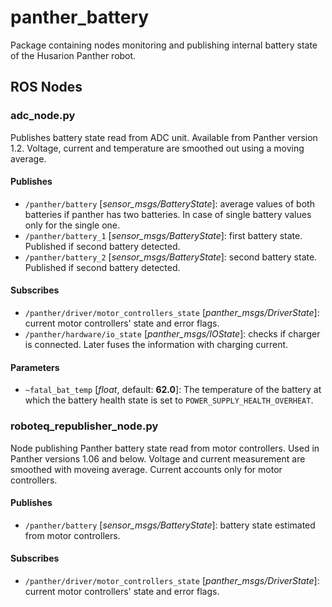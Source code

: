 # panther_battery

Package containing nodes monitoring and publishing internal battery state of the Husarion Panther robot.

## ROS Nodes

### adc_node.py

Publishes battery state read from ADC unit. Available from Panther version 1.2. Voltage, current and temperature are smoothed out using a moving average.

#### Publishes

- `/panther/battery` [*sensor_msgs/BatteryState*]: average values of both batteries if panther has two batteries. In case of single battery values only for the single one.
- `/panther/battery_1` [*sensor_msgs/BatteryState*]: first battery state. Published if second battery detected.
- `/panther/battery_2` [*sensor_msgs/BatteryState*]: second battery state. Published if second battery detected.

#### Subscribes

- `/panther/driver/motor_controllers_state` [*panther_msgs/DriverState*]: current motor controllers' state and error flags.
- `/panther/hardware/io_state` [*panther_msgs/IOState*]: checks if charger is connected. Later fuses the information with charging current.

#### Parameters 

- `~fatal_bat_temp` [*float*, default: **62.0**]: The temperature of the battery at which the battery health state is set to `POWER_SUPPLY_HEALTH_OVERHEAT`.


### roboteq_republisher_node.py

Node publishing Panther battery state read from motor controllers. Used in Panther versions 1.06 and below. Voltage and current measurement are smoothed with moveing average. Current accounts only for motor controllers.

#### Publishes

- `/panther/battery` [*sensor_msgs/BatteryState*]: battery state estimated from motor controllers.

#### Subscribes

- `/panther/driver/motor_controllers_state` [*panther_msgs/DriverState*]: current motor controllers' state and error flags.